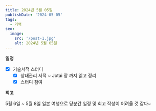 ```yaml
---
title: 2024년 5월 05일
publishDate: '2024-05-05'
tags:
  - 기억
seo:
  image:
    src: '/post-1.jpg'
    alt: 2024년 5월 05일
---
```


**일정**

- [x] 기술서적 스터디
  - [x] 상태관리 서적 ~ Jotai 장 까지 읽고 정리
  - [x] 스터디 참여

**회고**

5월 6일 ~ 5월 8일 일본 여행으로 당분간 일정 및 회고 작성이 어려울 것 같다~

